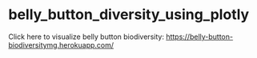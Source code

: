 # belly_button_diversity_using_plotly
Click here to visualize belly button biodiversity: https://belly-button-biodiversitymg.herokuapp.com/
